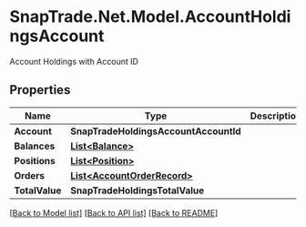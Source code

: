 # SnapTrade.Net.Model.AccountHoldingsAccount
Account Holdings with Account ID

## Properties

Name | Type | Description | Notes
------------ | ------------- | ------------- | -------------
**Account** | **SnapTradeHoldingsAccountAccountId** |  | [optional] 
**Balances** | [**List&lt;Balance&gt;**](Balance.md) |  | [optional] 
**Positions** | [**List&lt;Position&gt;**](Position.md) |  | [optional] 
**Orders** | [**List&lt;AccountOrderRecord&gt;**](AccountOrderRecord.md) |  | [optional] 
**TotalValue** | **SnapTradeHoldingsTotalValue** |  | [optional] 

[[Back to Model list]](../README.md#documentation-for-models) [[Back to API list]](../README.md#documentation-for-api-endpoints) [[Back to README]](../README.md)

